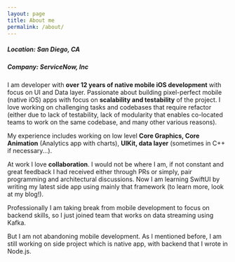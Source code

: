 ```yaml
---
layout: page
title: About me
permalink: /about/
---
```


##### Location: San Diego, CA
##### Company: ServiceNow, Inc

I am developer with **over 12 years of native mobile iOS development** with focus on UI and Data layer. Passionate about building pixel-perfect mobile (native iOS) apps with focus on **scalability and testability** of the project.
I love working on challenging tasks and codebases that require refactor (either due to lack of testability, lack of modularity that enables co-located teams to work on the same codebase, and many other various reasons).

My experience includes working on low level **Core Graphics, Core Animation** (Analytics app with charts), **UIKit, data layer** (sometimes in C++ if necessary...).

At work I love **collaboration**. I would not be where I am, if not constant and great feedback I had received either through PRs or simply, pair programming and architectural discussions.
Now I am learning SwiftUI by writing my latest side app using mainly that framework (to learn more, look at my blog!).

Professionally I am taking break from mobile development to focus on backend skills, so I just joined team that works on data streaming using Kafka.

But I am not abandoning mobile development. As I mentioned before, I am still working on side project which is native app, with backend that I wrote in Node.js.
